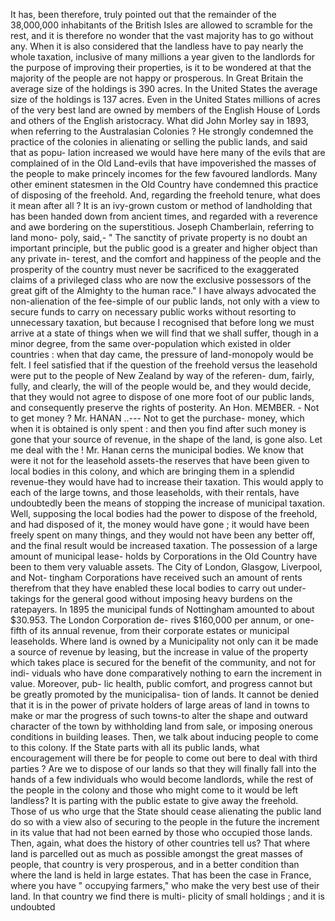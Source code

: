 It has, been therefore, truly pointed out that the remainder of the 38,000,000 inhabitants of the British Isles are allowed to scramble for the rest, and it is therefore no wonder that the vast majority has to go without any. When it is also considered that the landless have to pay nearly the whole taxation, inclusive of many millions a year given to the landlords for the purpose of improving their properties, is it to be wondered at that the majority of the people are not happy or prosperous. In Great Britain the average size of the holdings is 390 acres. In the United States the average size of the holdings is 137 acres. Even in the United States millions of acres of the very best land are owned by members of the English House of Lords and others of the English aristocracy. What did John Morley say in 1893, when referring to the Australasian Colonies ? He strongly condemned the practice of the colonies in alienating or selling the public lands, and said that as popu- lation increased we would have here many of the evils that are complained of in the Old Land-evils that have impoverished the masses of the people to make princely incomes for the few favoured landlords. Many other eminent statesmen in the Old Country have condemned this practice of disposing of the freehold. And, regarding the freehold tenure, what does it mean after all ? It is an ivy-grown custom or method of landholding that has been handed down from ancient times, and regarded with a reverence and awe bordering on the superstitious. Joseph Chamberlain, referring to land mono- poly, said,- " The sanctity of private property is no doubt an important principle, but the public good is a greater and higher object than any private in- terest, and the comfort and happiness of the people and the prosperity of the country must never be sacrificed to the exaggerated claims of a privileged class who are now the exclusive possessors of the great gift of the Almighty to the human race." I have always advocated the non-alienation of the fee-simple of our public lands, not only with a view to secure funds to carry on necessary public works without resorting to unnecessary taxation, but because I recognised that before long we must arrive at a state of things when we will find that we shall suffer, though in a minor degree, from the same over-population which existed in older countries : when that day came, the pressure of land-monopoly would be felt. I feel satisfied that if the question of the freehold versus the leasehold were put to the people of New Zealand by way of the referen- dum, fairly, fully, and clearly, the will of the people would be, and they would decide, that they would not agree to dispose of one more foot of our public lands, and consequently preserve the rights of posterity. An Hon. MEMBER. - Not to get money ? Mr. HANAN ..--- Not to get the purchase- money, which when it is obtained is only spent : and then you find after such money is gone that your source of revenue, in the shape of the land, is gone also. Let me deal with the ! Mr. Hanan cerns the municipal bodies. We know that were it not for the leasehold assets-the reserves that have been given to local bodies in this colony, and which are bringing them in a splendid revenue-they would have had to increase their taxation. This would apply to each of the large towns, and those leaseholds, with their rentals, have undoubtedly been the means of stopping the increase of municipal taxation. Well, supposing the local bodies had the power to dispose of the freehold, and had disposed of it, the money would have gone ; it would have been freely spent on many things, and they would not have been any better off, and the final result would be increased taxation. The possession of a large amount of municipal lease- holds by Corporations in the Old Country have been to them very valuable assets. The City of London, Glasgow, Liverpool, and Not- tingham Corporations have received such an amount of rents therefrom that they have enabled these local bodies to carry out under- takings for the general good without imposing heavy burdens on the ratepayers. In 1895 the municipal funds of Nottingham amounted to about $30.953. The London Corporation de- rives $160,000 per annum, or one-fifth of its annual revenue, from their corporate estates or municipal leaseholds. Where land is owned by a Municipality not only can it be made a source of revenue by leasing, but the increase in value of the property which takes place is secured for the benefit of the community, and not for indi- viduals who have done comparatively nothing to earn the increment in value. Moreover, pub- lic health, public comfort, and progress cannot but be greatly promoted by the municipalisa- tion of lands. It cannot be denied that it is in the power of private holders of large areas of land in towns to make or mar the progress of such towns-to alter the shape and outward character of the town by withholding land from sale, or imposing onerous conditions in building leases. Then, we talk about inducing people to come to this colony. If the State parts with all its public lands, what encouragement will there be for people to come out bere to deal with third parties ? Are we to dispose of our lands so that they will finally fall into the hands of a few individuals who would become landlords, while the rest of the people in the colony and those who might come to it would be left landless? It is parting with the public estate to give away the freehold. Those of us who urge that the State should cease alienating the public land do so with a view also of securing to the people in the future the increment in its value that had not been earned by those who occupied those lands. Then, again, what does the history of other countries tell us? That where land is parcelled out as much as possible amongst the great masses of people, that country is very prosperous, and in a better condition than where the land is held in large estates. That has been the case in France, where you have " occupying farmers," who make the very best use of their land. In that country we find there is multi- plicity of small holdings ; and it is undoubted 